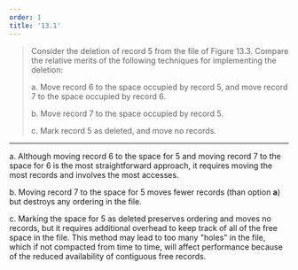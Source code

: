 ```yaml
---
order: 1
title: '13.1'
---
```

> Consider the deletion of record 5 from the file of Figure 13.3. Compare the relative
> merits of the following techniques for implementing the deletion: 
> 
> a. Move record 6 to the space occupied by record 5, and move record 7 to the space occupied 
> by record 6. 
> 
> b. Move record 7 to the space occupied by record 5. 
> 
> c. Mark record 5 as deleted, and move no records. 

--------------------------------

a. Although moving record 6 to the space for 5 and moving record 7 to the space for 6 is 
the most straightforward approach, it requires moving the most records and involves the most
accesses.

b. Moving record 7 to the space for 5 moves fewer records (than option **a**) but destroys
any ordering in the file. 

c. Marking the space for 5 as deleted preserves ordering and moves no records, but it requires 
additional overhead to keep track of all of the free space in the file. This method may lead 
to too many "holes" in the file, which if not compacted from time to time, will affect performance 
because of the reduced availability of contiguous free records. 

